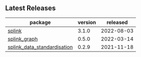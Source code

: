 ## Latest Releases
| package | version | released |
|--------------|-----------|-------------|
| [splink](https://github.com/moj-analytical-services/splink) | 3.1.0 | 2022-08-03 |
| [splink_graph](https://github.com/moj-analytical-services/splink_graph) | 0.5.0 | 2022-03-14 |
| [splink_data_standardisation](https://github.com/moj-analytical-services/splink_data_standardisation) | 0.2.9 | 2021-11-18 |
